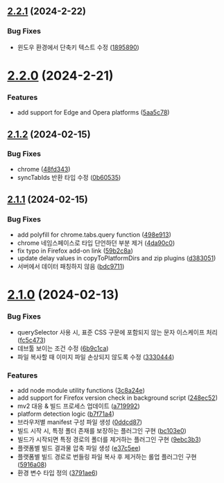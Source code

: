 ## [2.2.1](https://github.com/jaem1n207/synchronize-tab-scrolling/compare/v2.2.0...v2.2.1) (2024-2-22)


### Bug Fixes

* 윈도우 환경에서 단축키 텍스트 수정 ([1895890](https://github.com/jaem1n207/synchronize-tab-scrolling/commit/189589010b61d02b313555eaf6f6daebe21228ed))

# [2.2.0](https://github.com/jaem1n207/synchronize-tab-scrolling/compare/v2.1.2...v2.2.0) (2024-2-21)


### Features

* add support for Edge and Opera platforms ([5aa5c78](https://github.com/jaem1n207/synchronize-tab-scrolling/commit/5aa5c78d5b93f197126d739626d2a89b2849fe83))

## [2.1.2](https://github.com/jaem1n207/synchronize-tab-scrolling/compare/v2.1.1...v2.1.2) (2024-02-15)


### Bug Fixes

* chrome ([48fd343](https://github.com/jaem1n207/synchronize-tab-scrolling/commit/48fd34376827539ace3d2d2a8fc62167a87eebb9))
* syncTabIds 반환 타입 수정 ([0b60535](https://github.com/jaem1n207/synchronize-tab-scrolling/commit/0b60535d04a4e11347a18bceded78ff14a1da97e))

## [2.1.1](https://github.com/jaem1n207/synchronize-tab-scrolling/compare/v2.1.0...v2.1.1) (2024-02-15)


### Bug Fixes

* add polyfill for chrome.tabs.query function ([498e913](https://github.com/jaem1n207/synchronize-tab-scrolling/commit/498e913074c9e3e19da36f8b29608e48ab06ef69))
* chrome 네임스페이스로 타입 단언하던 부분 제거 ([4da90c0](https://github.com/jaem1n207/synchronize-tab-scrolling/commit/4da90c0a2f85c8a666a5637c677b7276fdef0989))
* fix typo in Firefox add-on link ([59b2c8a](https://github.com/jaem1n207/synchronize-tab-scrolling/commit/59b2c8aaf96b88d5fa81b733edd766c4b9987e2b))
* update delay values in copyToPlatformDirs and zip plugins ([d383051](https://github.com/jaem1n207/synchronize-tab-scrolling/commit/d3830517f5d316ee4f2e981fe8f65683a587c7eb))
* 서버에서 데이터 패칭하지 않음 ([bdc9711](https://github.com/jaem1n207/synchronize-tab-scrolling/commit/bdc9711b5fa501b523ee75ab5d1263603e0e7c4c))

# [2.1.0](https://github.com/jaem1n207/synchronize-tab-scrolling/compare/v2.0.3...v2.1.0) (2024-02-13)


### Bug Fixes

* querySelector 사용 시, 표준 CSS 구문에 포함되지 않는 문자 이스케이프 처리 ([fc5c473](https://github.com/jaem1n207/synchronize-tab-scrolling/commit/fc5c4738b4bad8054da08b0ccbdbfdd0b4f1452c))
* 데브툴 보이는 조건 수정 ([6b9c1ca](https://github.com/jaem1n207/synchronize-tab-scrolling/commit/6b9c1cad07522238064632fecd1d5857ec54079a))
* 파일 복사할 때 이미지 파일 손상되지 않도록 수정 ([3330444](https://github.com/jaem1n207/synchronize-tab-scrolling/commit/3330444a13360b42a74828b3b0067d3aa0ce93e3))


### Features

* add node module utility functions ([3c8a24e](https://github.com/jaem1n207/synchronize-tab-scrolling/commit/3c8a24e278abfce8ff10045ebec714b4a598b483))
* add support for Firefox version check in background script ([248ec52](https://github.com/jaem1n207/synchronize-tab-scrolling/commit/248ec5210ace4e47d8b9735f09a816732d55068b))
* mv2 대응 & 빌드 프로세스 업데이트 ([a719992](https://github.com/jaem1n207/synchronize-tab-scrolling/commit/a719992366d33aa5b54b417922ffc6735f7a3356))
* platform detection logic ([b7f71a4](https://github.com/jaem1n207/synchronize-tab-scrolling/commit/b7f71a4f9b1c52026ed40ec92b07f41d566fbc40))
* 브라우저별 manifest 구성 파일 생성 ([0ddcd87](https://github.com/jaem1n207/synchronize-tab-scrolling/commit/0ddcd87f193d7e577db9a031f6525db57326aac7))
* 빌드 시작 시, 특정 폴더 존재를 보장하는 플러그인 구현 ([bc103e0](https://github.com/jaem1n207/synchronize-tab-scrolling/commit/bc103e0e6960838f9025f4d152ec067c56d593e3))
* 빌드가 시작되면 특정 경로의 폴더를 제거하는 플러그인 구현 ([9ebc3b3](https://github.com/jaem1n207/synchronize-tab-scrolling/commit/9ebc3b368efdcd5937fcac7679947a8e6dad34e0))
* 플랫폼별 빌드 결과물 압축 파일 생성 ([e37c5ee](https://github.com/jaem1n207/synchronize-tab-scrolling/commit/e37c5ee91f0d75ac0cd86b54b5b816772c6683b3))
* 플랫폼별 빌드 경로로 번들링 파일 복사 후 제거하는 롤업 플러그인 구현 ([5916a08](https://github.com/jaem1n207/synchronize-tab-scrolling/commit/5916a08bf23b8eb9838193f6f2c42355a1ddbf84))
* 환경 변수 타입 정의 ([3791ae6](https://github.com/jaem1n207/synchronize-tab-scrolling/commit/3791ae6d5c546db40fadcba920a4710e6ad60f51))
